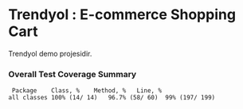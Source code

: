# Trendyol : E-commerce Shopping Cart

Trendyol demo projesidir.

### Overall Test Coverage Summary


```
 Package	Class, %	Method, %	Line, %
all classes	100% (14/ 14)	96.7% (58/ 60)	99% (197/ 199)
```